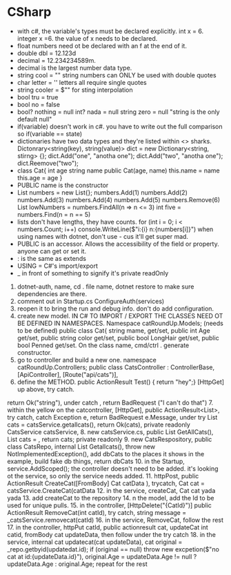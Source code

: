 # CSharp

<!-- SECTION June 26 C# stuff -->
* with c#, the variable's types must be declared explicitly. int x = 6. integer x =6. the value of x needs to be declared. 
* float numbers need ot be declared with an f at the end of it.
* double dbl = 12.123d
* decimal = 12.234234589m.
* decimal is the largest number data type.
* string cool = "" string numbers can ONLY be used with double quotes
* char letter = '' letters all require single quotes
* string cooler = $"" for sting interpolation
* bool tru = true
* bool no = false
* bool? nothing = null
int? nada = null
string zero = null "string is the only default null"
* if(variable) doesn't work in c#. you have to write out the full comparison so if(variable == state)
* dictionaries have two data types and they're listed within <> sharks. 
Dictonrary<string(key), string(value)> dict = new Dictionary<string, stirng> {};
dict.Add("one", "anotha one");
dict.Add("two", "anotha one");
dict.Reemove("two");
* class Cat{
  int age
  string name
  public Cat(age, name)
  this.name = name
  this.age = age
}
* PUBLIC name is the constructor 
* List<int> numbers = new List<int>{};
numbers.Add(1)
numbers.Add(2)
numbers.Add(3)
numbers.Add(4)
numbers.Add(5)
numbers.Remove(6)
List<int> lowNumbers = numbers.FindAll(n => n <= 3)
int five = numbers.Find(n = n == 5)
* lists don't have lengths, they have counts. for (int i = 0; i < numbers.Count; i++)
  console.WriteLine($"i:{i} n:{numbers[i]}")
when using names with dotnet, don't use - cus it'll get super mad.
* PUBLIC is an accessor. Allows the accessibility of the field or property. anyone can get or set it. 
* : is the same as extends
* USING = C#'s import/export
* _ in front of something to signify it's private readOnly

1. dotnet-auth, name, cd . file name, dotnet restore to make sure dependencies are there.
2. comment out in Startup.cs ConfigureAuth(services)
3. reopen it to bring the run and debug info. don't do add configuration.
4. create new model. IN C# TO IMPORT / EXPORT THE CLASSES NEED OT BE DEFINED IN NAMESPACES. Namespace catRoundUp.Models; (needs to be defined) public class Cat{
  string mame, get/set, public int Age get/set, public string color get/set, public bool LongHair get/set, public bool Penned get/set. On the class name, cmd/ctrl . generate constructor.
5. go to controller and build a new one. namespace catRoundUp.Controllers; public class CatsController : ControllerBase, [ApiController], [Route("api/cats")], 
6. define the METHOD. public ActionResult<string> Test() { return "hey";} [HttpGet] up above, try catch. 
<!-- Return needs to be an action request. not just a "string message" but -->
return Ok("string"), under catch , return BadRequest ("I can't do that")
7. within the yellow on the catcontroller, [HttpGet], public ActionResult<List<Cat>>, try catch, catch Exception e, return BadRequest e.Message, under try List<Cat> cats = catsService.getallcats(), return Ok(cats), private readonly CatsService catsService,
8. new catsService.cs, public List<Cat> GetAllCats(), List<Cat> cats = , return cats;
private readonly 
9. new CatsRespository, public class CatsRepo, internal List<Cat> Getallcats(), throw new NotImplementedException(), add dbCats to the places it shows in the example, build fake db things, return dbCats
10. in the Startup, service.AddScoped<CatsService>(); the controller doesn't need to be added. it's looking ot the service, so only the service needs added.
11. httpPost, public ActionResult<Cat> CreateCat([FromBody] Cat catData ), trycatch, Cat cat = catsService.CreateCat(catData
12. in the service, createCat, Cat cat yada yada
13. add createCat to the repository
14. n the model, add the Id to be used for unique pulls.
15. in the controller, [HttpDelete("{CatId}")] public ActionResult<sting> RemoveCat(int catId), try catch, string message = _catsService.removecat(catId)
16. in the service, RemoveCat, follow the rest
17. in the controller, httpPut catId, public actionresult cat, updateCat int catid, fromBody cat updateData, then follow under the try catch
18. in the service, internal cat updatecat(cat updateData), cat original = _repo.getbyid(updatedat.id); if (original == null) throw new excpetion($"no cat at id:{updateData.id}"), original.Age = updateData.Age != null ? updateData.Age : original.Age; repeat for the rest
